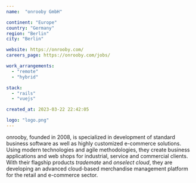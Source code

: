 ```yaml
---
name:  "onrooby GmbH"

continent: "Europe"
country: "Germany"
region: "Berlin"
city: "Berlin"

website: https://onrooby.com/
careers_page: https://onrooby.com/jobs/

work_arrangements:
  - "remote"
  - "hybrid"

stack:
  - "rails"
  - "vuejs"

created_at: 2023-03-22 22:42:05

logo: "logo.png"
---
```


onrooby, founded in 2008, is specialized in development of standard business software as well as highly customized e-commerce solutions. Using modern technologies and agile methodologies, they create business applications and web shops for industrial, service and commercial clients. With their flagship products *trademate* and *onselect cloud*, they are developing an advanced cloud-based merchandise management platform for the retail and e-commerce sector.
